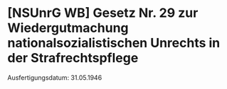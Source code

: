 # [NSUnrG WB] Gesetz Nr. 29 zur Wiedergutmachung nationalsozialistischen Unrechts in der Strafrechtspflege

Ausfertigungsdatum: 31.05.1946

 